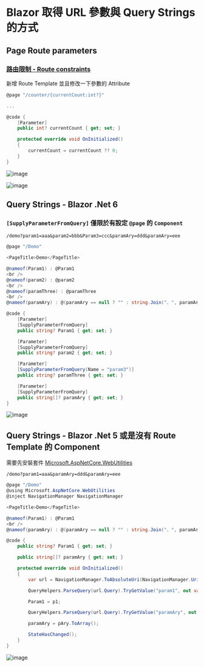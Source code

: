 # Blazor 取得 URL 參數與 Query Strings 的方式

## Page Route parameters

### [路由限制 - Route constraints](https://learn.microsoft.com/en-us/aspnet/core/blazor/fundamentals/routing?view=aspnetcore-5.0#route-constraints-1)

新增 Route Template 並且修改一下參數的 Attribute

```C#
@page "/counter/{currentCount:int?}"

...

@code {
    [Parameter]
    public int? currentCount { get; set; }

    protected override void OnInitialized()
    {
        currentCount = currentCount ?? 0;
    }
}

```

![image](https://user-images.githubusercontent.com/37999690/197954798-75950616-9aa6-481a-93d4-a883e1d893c1.png)

![image](https://user-images.githubusercontent.com/37999690/197955994-4562dedd-dabe-4a1f-8991-11850560787a.png)

## Query Strings - Blazor .Net 6

### `[SupplyParameterFromQuery]` 僅限於有設定 `@page` 的 `Component`

`/demo?param1=aaa&param2=bbb&Param3=ccc&paramAry=ddd&paramAry=eee`

```C#
@page "/Demo"

<PageTitle>Demo</PageTitle>

@nameof(Param1) : @Param1
<br />
@nameof(param2) : @param2
<br />
@nameof(paramThree) : @paramThree
<br />
@nameof(paramAry) : @(paramAry == null ? "" : string.Join("、", paramAry))

@code {
    [Parameter]
    [SupplyParameterFromQuery]
    public string? Param1 { get; set; }

    [Parameter]
    [SupplyParameterFromQuery]
    public string? param2 { get; set; }

    [Parameter]
    [SupplyParameterFromQuery(Name = "param3")]
    public string? paramThree { get; set; }

    [Parameter]
    [SupplyParameterFromQuery]
    public string[]? paramAry { get; set; }
}
```

![image](https://user-images.githubusercontent.com/37999690/197961441-702efff4-0344-4e80-b27a-f3c964160c94.png)

## Query Strings - Blazor .Net 5 或是沒有 Route Template 的 Component

需要先安裝套件 [Microsoft.AspNetCore.WebUtilities](https://www.nuget.org/packages/Microsoft.AspNetCore.WebUtilities/2.2.0)

`/demo?param1=aaa&paramAry=ddd&paramAry=eee`

```C#
@page "/Demo"
@using Microsoft.AspNetCore.WebUtilities
@inject NavigationManager NavigationManager

<PageTitle>Demo</PageTitle>

@nameof(Param1) : @Param1
<br />
@nameof(paramAry) : @(paramAry == null ? "" : string.Join("、", paramAry))

@code {
    public string? Param1 { get; set; }

    public string[]? paramAry { get; set; }

    protected override void OnInitialized()
    {
        var url = NavigationManager.ToAbsoluteUri(NavigationManager.Uri);

        QueryHelpers.ParseQuery(url.Query).TryGetValue("param1", out var p1);

        Param1 = p1;

        QueryHelpers.ParseQuery(url.Query).TryGetValue("paramAry", out var pAry);

        paramAry = pAry.ToArray();

        StateHasChanged();
    }
}

```

![image](https://user-images.githubusercontent.com/37999690/197974442-2715705b-a7d4-48e4-9228-e4a4d922af03.png)
